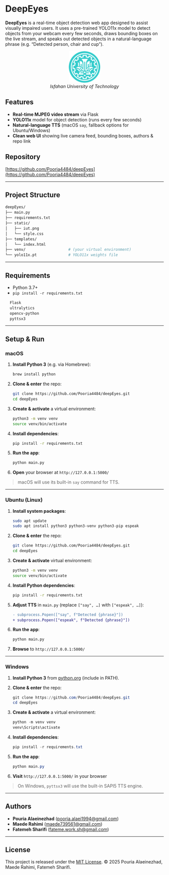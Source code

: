 # DeepEyes

**DeepEyes** is a real-time object detection web app designed to assist visually impaired users. It uses a pre-trained YOLO11x model to detect objects from your webcam every few seconds, draws bounding boxes on the live stream, and speaks out detected objects in a natural-language phrase (e.g. “Detected person, chair and cup”).

<p align="center">
  <img src="static/iut.png" alt="IUT Logo" width="100"/><br>
  <em>Isfahan University of Technology</em>
</p>

## Features

- **Real-time MJPEG video stream** via Flask
- **YOLO11x** model for object detection (runs every few seconds)
- **Natural-language TTS** (macOS `say`, fallback options for Ubuntu/Windows)
- **Clean web UI** showing live camera feed, bounding boxes, authors & repo link

## Repository

[https://github.com/Pooria4484/deepEyes](https://github.com/Pooria4484/deepEyes)

---

## Project Structure

```bash
deepEyes/
├── main.py
├── requirements.txt
├── static/
│   ├── iut.png
│   └── style.css
├── templates/
│   └── index.html
├── venv/                   # (your virtual environment)
└── yolo11x.pt              # YOLO11x weights file

```

---

## Requirements

- Python 3.7+
- `pip install -r requirements.txt`

```bash
  Flask
  ultralytics
  opencv-python
  pyttsx3
```

---

## Setup & Run

### macOS

1. **Install Python 3** (e.g. via Homebrew):

   ```bash
   brew install python
   ```

2. **Clone & enter** the repo:

   ```bash
   git clone https://github.com/Pooria4484/deepEyes.git
   cd deepEyes
   ```

3. **Create & activate** a virtual environment:

   ```bash
   python3 -m venv venv
   source venv/bin/activate
   ```

4. **Install dependencies**:

   ```bash
   pip install -r requirements.txt
   ```

5. **Run the app**:

   ```bash
   python main.py
   ```

6. **Open** your browser at `http://127.0.0.1:5000/`

> macOS will use its built-in `say` command for TTS.

---

### Ubuntu (Linux)

1. **Install system packages**:

   ```bash
   sudo apt update
   sudo apt install python3 python3-venv python3-pip espeak
   ```

2. **Clone & enter** the repo:

   ```bash
   git clone https://github.com/Pooria4484/deepEyes.git
   cd deepEyes
   ```

3. **Create & activate** virtual environment:

   ```bash
   python3 -m venv venv
   source venv/bin/activate
   ```

4. **Install Python dependencies**:

   ```bash
   pip install -r requirements.txt
   ```

5. **Adjust TTS** in `main.py` (replace `["say", …]` with `["espeak", …]`):

   ```diff
   - subprocess.Popen(["say", f"Detected {phrase}"])
   + subprocess.Popen(["espeak", f"Detected {phrase}"])
   ```

6. **Run the app**:

   ```bash
   python main.py
   ```

7. **Browse** to `http://127.0.0.1:5000/`

---

### Windows

1. **Install Python 3** from [python.org](https://python.org/) (include in PATH).
2. **Clone & enter** the repo:

   ```powershell
   git clone https://github.com/Pooria4484/deepEyes.git
   cd deepEyes
   ```

3. **Create & activate** a virtual environment:

   ```powershell
   python -m venv venv
   venv\Scripts\activate
   ```

4. **Install dependencies**:

   ```powershell
   pip install -r requirements.txt
   ```

5. **Run the app**:

   ```powershell
   python main.py
   ```

6. **Visit** `http://127.0.0.1:5000/` in your browser

> On Windows, `pyttsx3` will use the built-in SAPI5 TTS engine.

---

## Authors

- **Pouria Alaeinezhad** ([pooria.alaei1994@gmail.com](mailto:pooria.alaei1994@gmail.com))
- **Maede Rahimi** ([maede739561@gmail.com](mailto:maede739561@gmail.com))
- **Fatemeh Sharifi** ([fateme.work.sh@gmail.com](fateme.work.sh@gmail.com))

---

## License

This project is released under the [MIT License](LICENSE).
© 2025 Pouria Alaeinezhad, Maede Rahimi, Fatemeh Sharifi.
